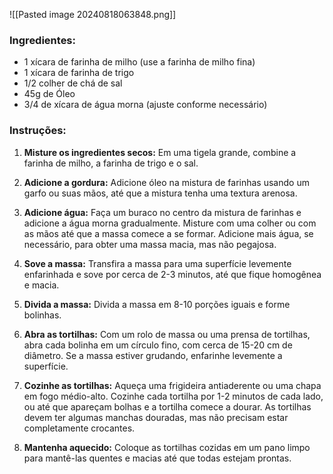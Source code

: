 ![[Pasted image 20240818063848.png]]
### Ingredientes:

- 1 xícara de farinha de milho (use a farinha de milho fina)
- 1 xícara de farinha de trigo
- 1/2 colher de chá de sal
- 45g de Óleo
- 3/4 de xícara de água morna (ajuste conforme necessário)

### Instruções:

1. **Misture os ingredientes secos:** Em uma tigela grande, combine a farinha de milho, a farinha de trigo e o sal.
    
2. **Adicione a gordura:** Adicione óleo na mistura de farinhas usando um garfo ou suas mãos, até que a mistura tenha uma textura arenosa.
    
3. **Adicione água:** Faça um buraco no centro da mistura de farinhas e adicione a água morna gradualmente. Misture com uma colher ou com as mãos até que a massa comece a se formar. Adicione mais água, se necessário, para obter uma massa macia, mas não pegajosa.
    
4. **Sove a massa:** Transfira a massa para uma superfície levemente enfarinhada e sove por cerca de 2-3 minutos, até que fique homogênea e macia.
    
5. **Divida a massa:** Divida a massa em 8-10 porções iguais e forme bolinhas.
    
6. **Abra as tortilhas:** Com um rolo de massa ou uma prensa de tortilhas, abra cada bolinha em um círculo fino, com cerca de 15-20 cm de diâmetro. Se a massa estiver grudando, enfarinhe levemente a superfície.
    
7. **Cozinhe as tortilhas:** Aqueça uma frigideira antiaderente ou uma chapa em fogo médio-alto. Cozinhe cada tortilha por 1-2 minutos de cada lado, ou até que apareçam bolhas e a tortilha comece a dourar. As tortilhas devem ter algumas manchas douradas, mas não precisam estar completamente crocantes.
    
8. **Mantenha aquecido:** Coloque as tortilhas cozidas em um pano limpo para mantê-las quentes e macias até que todas estejam prontas.
    